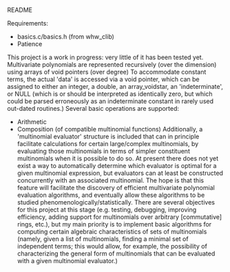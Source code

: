 README

Requirements:
- basics.c/basics.h (from whw_clib)
- Patience

This project is a work in progress: very little of it has been tested yet. 
Multivariate polynomials are represented recursively (over the dimension) using arrays of void pointers (over degree)
To accommodate constant terms, the actual 'data' is accessed via a void pointer, which can be assigned to either
an integer, a double, an array_voidstar, an 'indeterminate', or NULL (which is or should be interpreted as identically zero,
but which could be parsed erroneously as an indeterminate constant in rarely used out-dated routines.)
Several basic operations are supported:
  - Arithmetic
  - Composition (of compatible multinomial functions)
Additionally, a 'multinomial evaluator' structure is included that can in principle facilitate calculations for certain
large/complex multinomials, by evaluating those multinomials in terms of simpler constituent multinomials when it is
possible to do so.  At present there does not yet exist a way to automatically determine which evaluator is optimal for
a given multinomial expression, but evaluators can at least be constructed concurrently with an associated multinomial.
The hope is that this feature will facilitate the discovery of efficient multivariate polynomial evaluation algorithms,
and eventually allow these algorithms to be studied phenomenologically/statistically.
There are several objectives for this project at this stage (e.g. testing, debugging, improving efficiency, adding
support for multinomials over arbitrary [commutative] rings, etc.), but my main priority is to implement basic algorithms
for computing certain algebraic characteristics of sets of multinomials (namely, given a list of multinomials, finding a
minimal set of independent terms; this would allow, for example, the possibility of characterizing the general form of
multinomials that can be evaluated with a given multinomial evaluator.)
